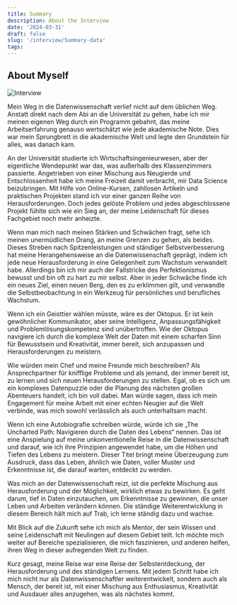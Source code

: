 ```yaml
---
title: Summary
description: About the Interview
date: '2024-03-31'
draft: false
slug: '/interview/Summary-data'
tags:
---
```


## About Myself

![Interview](/On_the_way.png)

Mein Weg in die Datenwissenschaft verlief nicht auf dem üblichen Weg. Anstatt direkt nach dem Abi an die Universität zu gehen, habe ich mir meinen eigenen Weg durch ein Programm gebahnt, das meine Arbeitserfahrung genauso wertschätzt wie jede akademische Note. Dies war mein Sprungbrett in die akademische Welt und legte den Grundstein für alles, was danach kam.

An der Universität studierte ich Wirtschaftsingenieurwesen, aber der eigentliche Wendepunkt war das, was außerhalb des Klassenzimmers passierte. Angetrieben von einer Mischung aus Neugierde und Entschlossenheit habe ich meine Freizeit damit verbracht, mir Data Science beizubringen. Mit Hilfe von Online-Kursen, zahllosen Artikeln und praktischen Projekten stand ich vor einer ganzen Reihe von Herausforderungen. Doch jedes gelöste Problem und jedes abgeschlossene Projekt fühlte sich wie ein Sieg an, der meine Leidenschaft für dieses Fachgebiet noch mehr anheizte.

Wenn man mich nach meinen Stärken und Schwächen fragt, sehe ich meinen unermüdlichen Drang, an meine Grenzen zu gehen, als beides. Dieses Streben nach Spitzenleistungen und ständiger Selbstverbesserung hat meine Herangehensweise an die Datenwissenschaft geprägt, indem ich jede neue Herausforderung in eine Gelegenheit zum Wachstum verwandelt habe. Allerdings bin ich mir auch der Fallstricke des Perfektionismus bewusst und bin oft zu hart zu mir selbst. Aber in jeder Schwäche finde ich ein neues Ziel, einen neuen Berg, den es zu erklimmen gilt, und verwandle die Selbstbeobachtung in ein Werkzeug für persönliches und berufliches Wachstum.

Wenn ich ein Geisttier wählen müsste, wäre es der Oktopus. Er ist kein gewöhnlicher Kommunikator, aber seine Intelligenz, Anpassungsfähigkeit und Problemlösungskompetenz sind unübertroffen. Wie der Oktopus navigiere ich durch die komplexe Welt der Daten mit einem scharfen Sinn für Bewusstsein und Kreativität, immer bereit, sich anzupassen und Herausforderungen zu meistern.

Wie würden mein Chef und meine Freunde mich beschreiben? Als Ansprechpartner für knifflige Probleme und als jemand, der immer bereit ist, zu lernen und sich neuen Herausforderungen zu stellen. Egal, ob es sich um ein komplexes Datenpuzzle oder die Planung des nächsten großen Abenteuers handelt, ich bin voll dabei. Man würde sagen, dass ich mein Engagement für meine Arbeit mit einer echten Neugier auf die Welt verbinde, was mich sowohl verlässlich als auch unterhaltsam macht.

Wenn ich eine Autobiografie schreiben würde, würde ich sie „The Uncharted Path: Navigieren durch die Daten des Lebens“ nennen. Das ist eine Anspielung auf meine unkonventionelle Reise in die Datenwissenschaft und darauf, wie ich ihre Prinzipien angewendet habe, um die Höhen und Tiefen des Lebens zu meistern. Dieser Titel bringt meine Überzeugung zum Ausdruck, dass das Leben, ähnlich wie Daten, voller Muster und Erkenntnisse ist, die darauf warten, entdeckt zu werden.

Was mich an der Datenwissenschaft reizt, ist die perfekte Mischung aus Herausforderung und der Möglichkeit, wirklich etwas zu bewirken. Es geht darum, tief in Daten einzutauchen, um Erkenntnisse zu gewinnen, die unser Leben und Arbeiten verändern können. Die ständige Weiterentwicklung in diesem Bereich hält mich auf Trab, ich lerne ständig dazu und wachse.

Mit Blick auf die Zukunft sehe ich mich als Mentor, der sein Wissen und seine Leidenschaft mit Neulingen auf diesem Gebiet teilt. Ich möchte mich weiter auf Bereiche spezialisieren, die mich faszinieren, und anderen helfen, ihren Weg in dieser aufregenden Welt zu finden.

Kurz gesagt, meine Reise war eine Reise der Selbstentdeckung, der Herausforderung und des ständigen Lernens. Mit jedem Schritt habe ich mich nicht nur als Datenwissenschaftler weiterentwickelt, sondern auch als Mensch, der bereit ist, mit einer Mischung aus Enthusiasmus, Kreativität und Ausdauer alles anzugehen, was als nächstes kommt.
